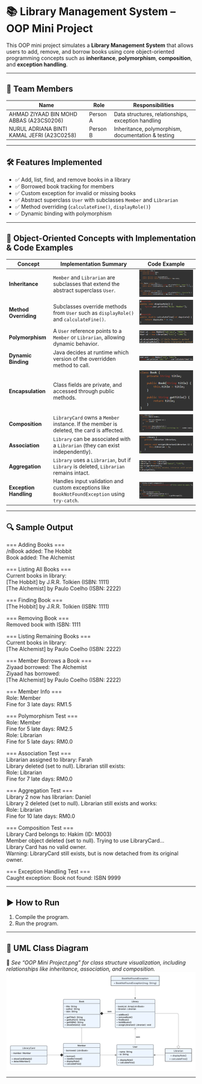 # 📚 Library Management System – OOP Mini Project

This OOP mini project simulates a **Library Management System** that allows users to add, remove, and borrow books using core object-oriented programming concepts such as **inheritance**, **polymorphism**, **composition**, and **exception handling**.

---

## 👥 Team Members

| Name      | Role       | Responsibilities |
|-----------|------------|------------------|
| AHMAD ZIYAAD BIN MOHD ABBAS (A23CS0206) | Person A | Data structures, relationships, exception handling |
| NURUL ADRIANA BINTI KAMAL JEFRI (A23C0258) | Person B | Inheritance, polymorphism, documentation & testing |

---

## 🛠️ Features Implemented

- ✅ Add, list, find, and remove books in a library
- ✅ Borrowed book tracking for members
- ✅ Custom exception for invalid or missing books
- ✅ Abstract superclass `User` with subclasses `Member` and `Librarian`
- ✅ Method overriding (`calculateFine()`, `displayRole()`)
- ✅ Dynamic binding with polymorphism

---

## 🧠 Object-Oriented Concepts with Implementation & Code Examples

| Concept                | Implementation Summary                                                                         | Code Example                                              |
| ---------------------- | ---------------------------------------------------------------------------------------------- | --------------------------------------------------------- |
| **Inheritance**        | `Member` and `Librarian` are subclasses that extend the abstract superclass `User`.            | ![Inheritance Code Example](inheritance.png)              |
| **Method Overriding**  | Subclasses override methods from `User` such as `displayRole()` and `calculateFine()`.         | ![Method Overriding Code Example](methodOverriding.png)   |
| **Polymorphism**       | A `User` reference points to a `Member` or `Librarian`, allowing dynamic behavior.             | ![Polymorphism Code Example](polymorphism.png)            |
| **Dynamic Binding**    | Java decides at runtime which version of the overridden method to call.                        | ![Dynamic Binding Code Example](dynamicBinding.png)       |
| **Encapsulation**      | Class fields are private, and accessed through public methods.                                 | ![Encapsulation Code Example](encapsulation.png)          |
| **Composition**        | `LibraryCard` owns a `Member` instance. If the member is deleted, the card is affected.        | ![Composition Code Example](composition.png)              |
| **Association**        | `Library` can be associated with a `Librarian` (they can exist independently).                 | ![Association Code Example](association.png)              |
| **Aggregation**        | `Library` uses a `Librarian`, but if `Library` is deleted, `Librarian` remains intact.         | ![Aggregation Code Example](aggregation.png)              |
| **Exception Handling** | Handles input validation and custom exceptions like `BookNotFoundException` using `try-catch`. | ![Exception Handling Code Example](exceptionHandling.png) |

---

## 🔍 Sample Output

=== Adding Books === <br>
/nBook added: The Hobbit <br>
Book added: The Alchemist 

=== Listing All Books === <br>
Current books in library: <br>
[The Hobbit] by J.R.R. Tolkien (ISBN: 1111) <br>
[The Alchemist] by Paulo Coelho (ISBN: 2222)

=== Finding Book === <br>
[The Hobbit] by J.R.R. Tolkien (ISBN: 1111)

=== Removing Book === <br>
Removed book with ISBN: 1111

=== Listing Remaining Books === <br>
Current books in library: <br>
[The Alchemist] by Paulo Coelho (ISBN: 2222)

=== Member Borrows a Book === <br>
Ziyaad borrowed: The Alchemist <br>
Ziyaad has borrowed: <br>
[The Alchemist] by Paulo Coelho (ISBN: 2222)

=== Member Info === <br>
Role: Member <br>
Fine for 3 late days: RM1.5

=== Polymorphism Test === <br>
Role: Member <br>
Fine for 5 late days: RM2.5 <br>
Role: Librarian <br>
Fine for 5 late days: RM0.0

=== Association Test === <br>
Librarian assigned to library: Farah <br>
Library deleted (set to null). Librarian still exists: <br>
Role: Librarian <br>
Fine for 7 late days: RM0.0

=== Aggregation Test === <br>
Library 2 now has librarian: Daniel <br>
Library 2 deleted (set to null). Librarian still exists and works: <br>
Role: Librarian <br>
Fine for 10 late days: RM0.0

=== Composition Test === <br>
Library Card belongs to: Hakim (ID: M003) <br>
Member object deleted (set to null). Trying to use LibraryCard... <br>
Library Card has no valid owner. <br>
Warning: LibraryCard still exists, but is now detached from its original owner.

=== Exception Handling Test === <br>
Caught exception: Book not found: ISBN 9999

---

## ▶️ How to Run

1. Compile the program.
2. Run the program.

---

## 📄 UML Class Diagram

📌 *See “OOP Mini Project.png” for class structure visualization, including relationships like inheritance, association, and composition.* <br>
![UML Diagram Code Example](umlOOP.png)

---

